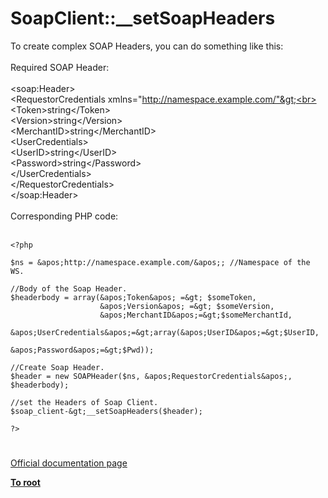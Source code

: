 # SoapClient::__setSoapHeaders



To create complex SOAP Headers, you can do something like this:<br><br>Required SOAP Header:<br><br>&lt;soap:Header&gt;<br>    &lt;RequestorCredentials xmlns="http://namespace.example.com/"&gt;<br>      &lt;Token&gt;string&lt;/Token&gt;<br>      &lt;Version&gt;string&lt;/Version&gt;<br>      &lt;MerchantID&gt;string&lt;/MerchantID&gt;<br>      &lt;UserCredentials&gt;<br>        &lt;UserID&gt;string&lt;/UserID&gt;<br>        &lt;Password&gt;string&lt;/Password&gt;<br>      &lt;/UserCredentials&gt;<br>    &lt;/RequestorCredentials&gt;<br>&lt;/soap:Header&gt;<br><br>Corresponding PHP code:<br><br>

```
<?php

$ns = &apos;http://namespace.example.com/&apos;; //Namespace of the WS.

//Body of the Soap Header.
$headerbody = array(&apos;Token&apos; =&gt; $someToken,
                    &apos;Version&apos; =&gt; $someVersion,
                    &apos;MerchantID&apos;=&gt;$someMerchantId,
                      &apos;UserCredentials&apos;=&gt;array(&apos;UserID&apos;=&gt;$UserID,
                                             &apos;Password&apos;=&gt;$Pwd));

//Create Soap Header.        
$header = new SOAPHeader($ns, &apos;RequestorCredentials&apos;, $headerbody);        
        
//set the Headers of Soap Client.
$soap_client-&gt;__setSoapHeaders($header);

?>
```
  

#

[Official documentation page](https://www.php.net/manual/en/soapclient.setsoapheaders.php)

**[To root](/README.md)**